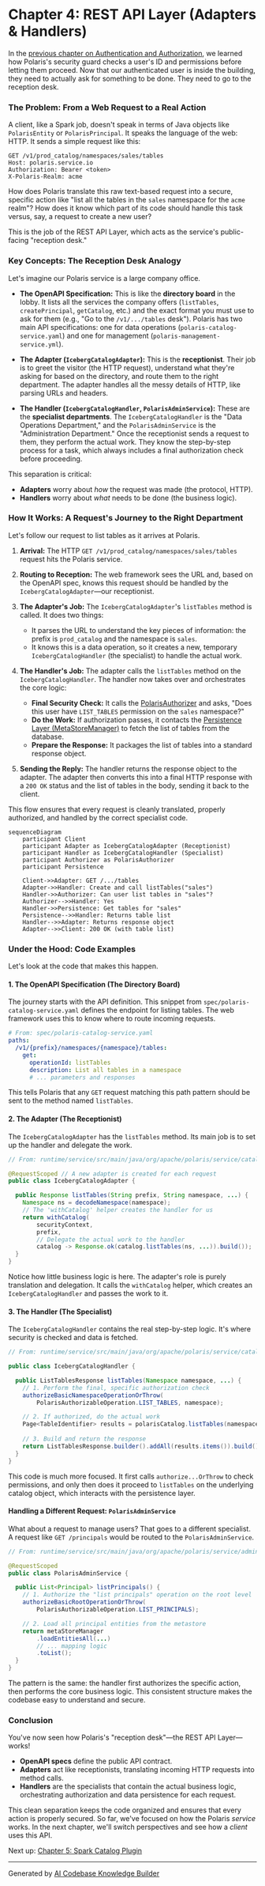 # Chapter 4: REST API Layer (Adapters & Handlers)

In the [previous chapter on Authentication and Authorization](03_authentication_and_authorization_.md), we learned how Polaris's security guard checks a user's ID and permissions before letting them proceed. Now that our authenticated user is inside the building, they need to actually ask for something to be done. They need to go to the reception desk.

### The Problem: From a Web Request to a Real Action

A client, like a Spark job, doesn't speak in terms of Java objects like `PolarisEntity` or `PolarisPrincipal`. It speaks the language of the web: HTTP. It sends a simple request like this:

```http
GET /v1/prod_catalog/namespaces/sales/tables
Host: polaris.service.io
Authorization: Bearer <token>
X-Polaris-Realm: acme
```

How does Polaris translate this raw text-based request into a secure, specific action like "list all the tables in the `sales` namespace for the `acme` realm"? How does it know which part of its code should handle this task versus, say, a request to create a new user?

This is the job of the REST API Layer, which acts as the service's public-facing "reception desk."

### Key Concepts: The Reception Desk Analogy

Let's imagine our Polaris service is a large company office.

*   **The OpenAPI Specification:** This is like the **directory board** in the lobby. It lists all the services the company offers (`listTables`, `createPrincipal`, `getCatalog`, etc.) and the exact format you must use to ask for them (e.g., "Go to the `/v1/.../tables` desk"). Polaris has two main API specifications: one for data operations (`polaris-catalog-service.yaml`) and one for management (`polaris-management-service.yml`).

*   **The Adapter (`IcebergCatalogAdapter`):** This is the **receptionist**. Their job is to greet the visitor (the HTTP request), understand what they're asking for based on the directory, and route them to the right department. The adapter handles all the messy details of HTTP, like parsing URLs and headers.

*   **The Handler (`IcebergCatalogHandler`, `PolarisAdminService`):** These are the **specialist departments**. The `IcebergCatalogHandler` is the "Data Operations Department," and the `PolarisAdminService` is the "Administration Department." Once the receptionist sends a request to them, they perform the actual work. They know the step-by-step process for a task, which always includes a final authorization check before proceeding.

This separation is critical:
*   **Adapters** worry about *how* the request was made (the protocol, HTTP).
*   **Handlers** worry about *what* needs to be done (the business logic).

### How It Works: A Request's Journey to the Right Department

Let's follow our request to list tables as it arrives at Polaris.

1.  **Arrival:** The HTTP `GET /v1/prod_catalog/namespaces/sales/tables` request hits the Polaris service.

2.  **Routing to Reception:** The web framework sees the URL and, based on the OpenAPI spec, knows this request should be handled by the `IcebergCatalogAdapter`—our receptionist.

3.  **The Adapter's Job:** The `IcebergCatalogAdapter`'s `listTables` method is called. It does two things:
    *   It parses the URL to understand the key pieces of information: the prefix is `prod_catalog` and the namespace is `sales`.
    *   It knows this is a data operation, so it creates a new, temporary `IcebergCatalogHandler` (the specialist) to handle the actual work.

4.  **The Handler's Job:** The adapter calls the `listTables` method on the `IcebergCatalogHandler`. The handler now takes over and orchestrates the core logic:
    *   **Final Security Check:** It calls the [PolarisAuthorizer](03_authentication_and_authorization_.md) and asks, "Does this user have `LIST_TABLES` permission on the `sales` namespace?"
    *   **Do the Work:** If authorization passes, it contacts the [Persistence Layer (MetaStoreManager)](10_persistence_layer__metastoremanager__.md) to fetch the list of tables from the database.
    *   **Prepare the Response:** It packages the list of tables into a standard response object.

5.  **Sending the Reply:** The handler returns the response object to the adapter. The adapter then converts this into a final HTTP response with a `200 OK` status and the list of tables in the body, sending it back to the client.

This flow ensures that every request is cleanly translated, properly authorized, and handled by the correct specialist code.

```mermaid
sequenceDiagram
    participant Client
    participant Adapter as IcebergCatalogAdapter (Receptionist)
    participant Handler as IcebergCatalogHandler (Specialist)
    participant Authorizer as PolarisAuthorizer
    participant Persistence

    Client->>Adapter: GET /.../tables
    Adapter->>Handler: Create and call listTables("sales")
    Handler->>Authorizer: Can user list tables in "sales"?
    Authorizer-->>Handler: Yes
    Handler->>Persistence: Get tables for "sales"
    Persistence-->>Handler: Returns table list
    Handler-->>Adapter: Returns response object
    Adapter-->>Client: 200 OK (with table list)
```

### Under the Hood: Code Examples

Let's look at the code that makes this happen.

#### 1. The OpenAPI Specification (The Directory Board)

The journey starts with the API definition. This snippet from `spec/polaris-catalog-service.yaml` defines the endpoint for listing tables. The web framework uses this to know where to route incoming requests.

```yaml
# From: spec/polaris-catalog-service.yaml
paths:
  /v1/{prefix}/namespaces/{namespace}/tables:
    get:
      operationId: listTables
      description: List all tables in a namespace
      # ... parameters and responses
```
This tells Polaris that any `GET` request matching this path pattern should be sent to the method named `listTables`.

#### 2. The Adapter (The Receptionist)

The `IcebergCatalogAdapter` has the `listTables` method. Its main job is to set up the handler and delegate the work.

```java
// From: runtime/service/src/main/java/org/apache/polaris/service/catalog/iceberg/IcebergCatalogAdapter.java

@RequestScoped // A new adapter is created for each request
public class IcebergCatalogAdapter {

  public Response listTables(String prefix, String namespace, ...) {
    Namespace ns = decodeNamespace(namespace);
    // The 'withCatalog' helper creates the handler for us
    return withCatalog(
        securityContext,
        prefix,
        // Delegate the actual work to the handler
        catalog -> Response.ok(catalog.listTables(ns, ...)).build());
  }
}
```
Notice how little business logic is here. The adapter's role is purely translation and delegation. It calls the `withCatalog` helper, which creates an `IcebergCatalogHandler` and passes the work to it.

#### 3. The Handler (The Specialist)

The `IcebergCatalogHandler` contains the real step-by-step logic. It's where security is checked and data is fetched.

```java
// From: runtime/service/src/main/java/org/apache/polaris/service/catalog/iceberg/IcebergCatalogHandler.java

public class IcebergCatalogHandler {

  public ListTablesResponse listTables(Namespace namespace, ...) {
    // 1. Perform the final, specific authorization check
    authorizeBasicNamespaceOperationOrThrow(
        PolarisAuthorizableOperation.LIST_TABLES, namespace);

    // 2. If authorized, do the actual work
    Page<TableIdentifier> results = polarisCatalog.listTables(namespace, ...);
    
    // 3. Build and return the response
    return ListTablesResponse.builder().addAll(results.items()).build();
  }
}
```
This code is much more focused. It first calls `authorize...OrThrow` to check permissions, and only then does it proceed to `listTables` on the underlying catalog object, which interacts with the persistence layer.

#### Handling a Different Request: `PolarisAdminService`

What about a request to manage users? That goes to a different specialist. A request like `GET /principals` would be routed to the `PolarisAdminService`.

```java
// From: runtime/service/src/main/java/org/apache/polaris/service/admin/PolarisAdminService.java

@RequestScoped
public class PolarisAdminService {

  public List<Principal> listPrincipals() {
    // 1. Authorize the "list principals" operation on the root level
    authorizeBasicRootOperationOrThrow(
        PolarisAuthorizableOperation.LIST_PRINCIPALS);

    // 2. Load all principal entities from the metastore
    return metaStoreManager
        .loadEntitiesAll(...)
        // ... mapping logic
        .toList();
  }
}
```
The pattern is the same: the handler first authorizes the specific action, then performs the core business logic. This consistent structure makes the codebase easy to understand and secure.

### Conclusion

You've now seen how Polaris's "reception desk"—the REST API Layer—works!

*   **OpenAPI specs** define the public API contract.
*   **Adapters** act like receptionists, translating incoming HTTP requests into method calls.
*   **Handlers** are the specialists that contain the actual business logic, orchestrating authorization and data persistence for each request.

This clean separation keeps the code organized and ensures that every action is properly secured. So far, we've focused on how the Polaris *service* works. In the next chapter, we'll switch perspectives and see how a *client* uses this API.

Next up: [Chapter 5: Spark Catalog Plugin](05_spark_catalog_plugin_.md)

---

Generated by [AI Codebase Knowledge Builder](https://github.com/The-Pocket/Tutorial-Codebase-Knowledge)
